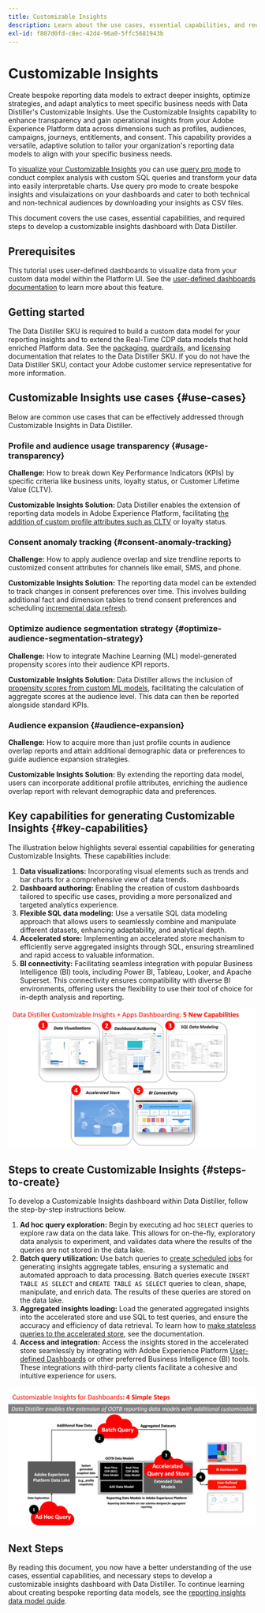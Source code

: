 ```yaml
---
title: Customizable Insights
description: Learn about the use cases, essential capabilities, and required steps to develop a customizable insights dashboard with Data Distiller. Discover how the Customizable Insights capability within Data Distiller can enhance transparency and gain operational insights across different dimensions such as profiles, audiences, campaigns, journeys, entitlements, and consent.
exl-id: f807d0fd-c8ec-42d4-96a0-5ffc5681943b
---
```

# Customizable Insights

Create bespoke reporting data models to extract deeper insights, optimize strategies, and adapt analytics to meet specific business needs with Data Distiller's Customizable Insights. Use the Customizable Insights capability to enhance transparency and gain operational insights from your Adobe Experience Platform data across dimensions such as profiles, audiences, campaigns, journeys, entitlements, and consent. This capability provides a versatile, adaptive solution to tailor your organization's reporting data models to align with your specific business needs.

To [visualize your Customizable Insights](../../../dashboards/data-distiller/overview.md) you can use [query pro mode](../../../dashboards/data-distiller/query-pro-mode/overview.md) to conduct complex analysis with custom SQL queries and transform your data into easily interpretable charts. Use query pro mode to create bespoke insights and visulaizations on your dashboards and cater to both technical and non-technical audiences by downloading your insights as CSV files. 

This document covers the use cases, essential capabilities, and required steps to develop a customizable insights dashboard with Data Distiller.

## Prerequisites

This tutorial uses user-defined dashboards to visualize data from your custom data model within the Platform UI. See the [user-defined dashboards documentation](../../../dashboards/user-defined-dashboards.md) to learn more about this feature.

## Getting started 

The Data Distiller SKU is required to build a custom data model for your reporting insights and to extend the Real-Time CDP data models that hold enriched Platform data. See the [packaging](../../packaging.md), [guardrails](../../guardrails.md#query-accelerated-store), and  [licensing](../../data-distiller/license-usage.md) documentation that relates to the Data Distiller SKU. If you do not have the Data Distiller SKU, contact your Adobe customer service representative for more information.

## Customizable Insights use cases {#use-cases}

Below are common use cases that can be effectively addressed through Customizable Insights in Data Distiller.

### Profile and audience usage transparency {#usage-transparency}

**Challenge:** How to break down Key Performance Indicators (KPIs) by specific criteria like business units, loyalty status, or Customer Lifetime Value (CLTV).

**Customizable Insights Solution:** Data Distiller enables the extension of reporting data models in Adobe Experience Platform, facilitating [the addition of custom profile attributes such as CLTV](../../use-cases/customer-lifetime-value.md) or loyalty status.

### Consent anomaly tracking {#consent-anomaly-tracking}

**Challenge:** How to apply audience overlap and size trendline reports to customized consent attributes for channels like email, SMS, and phone.

**Customizable Insights Solution:** The reporting data model can be extended to track changes in consent preferences over time. This involves building additional fact and dimension tables to trend consent preferences and scheduling [incremental data refresh](../../key-concepts/incremental-load.md).

### Optimize audience segmentation strategy {#optimize-audience-segmentation-strategy}

**Challenge:** How to integrate Machine Learning (ML) model-generated propensity scores into their audience KPI reports.

**Customizable Insights Solution:** Data Distiller allows the inclusion of [propensity scores from custom ML models](../../use-cases/propensity-score.md), facilitating the calculation of aggregate scores at the audience level. This data can then be reported alongside standard KPIs.

### Audience expansion {#audience-expansion}

**Challenge:** How to acquire more than just profile counts in audience overlap reports and attain additional demographic data or preferences to guide audience expansion strategies.

**Customizable Insights Solution:** By extending the reporting data model, users can incorporate additional profile attributes, enriching the audience overlap report with relevant demographic data and preferences.

## Key capabilities for generating Customizable Insights {#key-capabilities}

The illustration below highlights several essential capabilities for generating Customizable Insights. These capabilities include:

1. **Data visualizations:** Incorporating visual elements such as trends and bar charts for a comprehensive view of data trends.
1. **Dashboard authoring:** Enabling the creation of custom dashboards tailored to specific use cases, providing a more personalized and targeted analytics experience.
1. **Flexible SQL data modeling:** Use a versatile SQL data modeling approach that allows users to seamlessly combine and manipulate different datasets, enhancing adaptability, and analytical depth.
1. **Accelerated store:** Implementing an accelerated store mechanism to efficiently serve aggregated insights through SQL, ensuring streamlined and rapid access to valuable information.
1. **BI connectivity:** Facilitating seamless integration with popular Business Intelligence (BI) tools, including Power BI, Tableau, Looker, and Apache Superset. This connectivity ensures compatibility with diverse BI environments, offering users the flexibility to use their tool of choice for in-depth analysis and reporting.

![Visual representations of the key capabilities of Data Distiller's Customizable Insights.](../../images/data-distiller/sql-insights/key-capabilities-of-customizable-insights.png)

## Steps to create Customizable Insights {#steps-to-create}

To develop a Customizable Insights dashboard within Data Distiller, follow the step-by-step instructions below.

1. **Ad hoc query exploration:** Begin by executing ad hoc `SELECT` queries to explore raw data on the data lake. This allows for on-the-fly, exploratory data analysis to experiment, and validates data where the results of the queries are not stored in the data lake.
1. **Batch query utilization:** Use batch queries to [create scheduled jobs](../../api/scheduled-queries.md#create-a-new-scheduled-query) for generating insights aggregate tables, ensuring a systematic and automated approach to data processing. Batch queries execute `INSERT TABLE AS SELECT` and `CREATE TABLE AS SELECT` queries to clean, shape, manipulate, and enrich data. The results of these queries are stored on the data lake.
1. **Aggregated insights loading:** Load the generated aggregated insights into the accelerated store and use SQL to test queries, and ensure the accuracy and efficiency of data retrieval. To learn how to [make stateless queries to the accelerated store](../../api/accelerated-queries.md), see the documentation.
1. **Access and integration:** Access the insights stored in the accelerated store seamlessly by integrating with Adobe Experience Platform [User-defined Dashboards](../../../dashboards/user-defined-dashboards.md) or other preferred Business Intelligence (BI) tools. These integrations with third-party clients facilitate a cohesive and intuitive experience for users.

![An infographic illustrating the four steps to Customizable Insights in Data Distiller.](../../images/data-distiller/sql-insights/steps-to-customizable-insights.png)

## Next Steps

By reading this document, you now have a better understanding of the use cases, essential capabilities, and necessary steps to develop a customizable insights dashboard with Data Distiller. To continue learning about creating bespoke reporting data models, see the [reporting insights data model guide](./reporting-insights-data-model.md).
